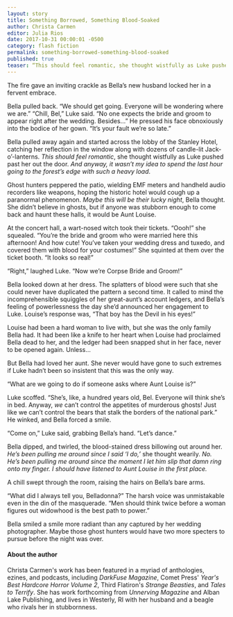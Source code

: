 ```yaml
---
layout: story
title: Something Borrowed, Something Blood-Soaked
author: Christa Carmen
editor: Julia Rios
date: 2017-10-31 00:00:01 -0500
category: flash fiction
permalink: something-borrowed-something-blood-soaked
published: true
teaser: “This should feel romantic, she thought wistfully as Luke pushed past her out the door. And anyway, it wasn’t my idea to spend the last hour going to the forest’s edge with such a heavy load.”
---
```


The fire gave an inviting crackle as Bella’s new husband locked her in a fervent embrace. Bella pulled back. “We should get going. Everyone will be wondering where we are.” “Chill, Bel,” Luke said. “No one expects the bride and groom to appear right after the wedding. Besides...” He pressed his face obnoxiously into the bodice of her gown. “It’s your fault we’re so late.” Bella pulled away again and started across the lobby of the Stanley Hotel, catching her reflection in the window along with dozens of candle-lit Jack-o’-lanterns. _This should feel romantic_, she thought wistfully as Luke pushed past her out the door. _And anyway, it wasn’t my idea to spend the last hour going to the forest’s edge with such a heavy load_.

Ghost hunters peppered the patio, wielding EMF meters and handheld audio recorders like weapons, hoping the historic hotel would cough up a paranormal phenomenon. _Maybe this will be their lucky night_, Bella thought. She didn’t believe in ghosts, but if anyone was stubborn enough to come back and haunt these halls, it would be Aunt Louise.

At the concert hall, a wart-nosed witch took their tickets. “Oooh!” she squealed. “You’re the bride and groom who were married here this afternoon! And how cute! You’ve taken your wedding dress and tuxedo, and covered them with blood for your costumes!” She squinted at them over the ticket booth. “It looks so real!”

“Right,” laughed Luke. “Now we’re Corpse Bride and Groom!”

Bella looked down at her dress. The splatters of blood were such that she could never have duplicated the pattern a second time. It called to mind the incomprehensible squiggles of her great-aunt’s account ledgers, and Bella’s feeling of powerlessness the day she’d announced her engagement to Luke. Louise’s response was, “That boy has the Devil in his eyes!”

Louise had been a hard woman to live with, but she was the only family Bella had. It had been like a knife to her heart when Louise had proclaimed Bella dead to her, and the ledger had been snapped shut in her face, never to be opened again. Unless...

But Bella had loved her aunt. She never would have gone to such extremes if Luke hadn’t been so insistent that this was the only way.

“What are we going to do if someone asks where Aunt Louise is?”

Luke scoffed. “She’s, like, a hundred years old, Bel. Everyone will think she’s in bed. Anyway, _we_ can’t control the appetites of murderous ghosts! Just like we can’t control the bears that stalk the borders of the national park.” He winked, and Bella forced a smile.

“Come on,” Luke said, grabbing Bella’s hand. “Let’s dance.”

Bella dipped, and twirled, the blood-stained dress billowing out around her. _He’s been pulling me around since I said ‘I do,’_ she thought wearily. _No. He’s been pulling me around since the moment I let him slip that damn ring onto my finger. I should have listened to Aunt Louise in the first place._

A chill swept through the room, raising the hairs on Bella’s bare arms.

“What did I always tell you, Belladonna?” The harsh voice was unmistakable even in the din of the masquerade. “Men should think twice before a woman figures out widowhood is the best path to power.”

Bella smiled a smile more radiant than any captured by her wedding photographer. Maybe those ghost hunters would have two more specters to pursue before the night was over.

#### About the author

Christa Carmen's work has been featured in a myriad of anthologies, ezines, and podcasts, including _DarkFuse Magazine_, Comet Press' _Year's Best Hardcore Horror Volume 2_, Third Flatiron's _Strange Beasties_, and _Tales to Terrify_. She has work forthcoming from _Unnerving Magazine_ and Alban Lake Publishing, and lives in Westerly, RI with her husband and a beagle who rivals her in stubbornness.
